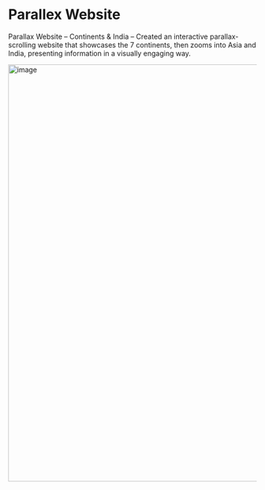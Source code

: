 # Parallex Website
Parallax Website – Continents & India – Created an interactive parallax-scrolling website that showcases the 7 continents, then zooms into Asia and India, presenting information in a visually engaging way.

<img width="1864" height="843" alt="image" src="https://github.com/user-attachments/assets/6c9e8459-6322-48ba-aa01-c99dc6c08414" />


